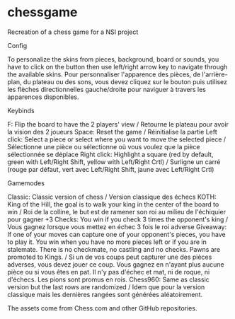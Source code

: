 # chessgame
Recreation of a chess game for a NSI project

Config

To personalize the skins from pieces, background, board or sounds, you have to click on the button then use left/right arrow key to navigate through the available skins.
Pour personnaliser l'apparence des pièces, de l'arrière-plan, du plateau ou des sons, vous devez cliquez sur le bouton puis utilisez les flèches directionnelles gauche/droite pour naviguer à travers les apparences disponibles.

Keybinds

F: Flip the board to have the 2 players' view / Retourne le plateau pour avoir la vision des 2 joueurs
Space: Reset the game / Réinitialise la partie
Left click: Select a piece or select where you want to move the selected piece / Sélectionne une pièce ou sélectionne où vous voulez que la pièce sélectionnée se déplace
Right click: Highlight a square (red by default, green with Left/Right Shift, yellow with Left/Right Crtl) / Surligne un carré (rouge par défaut, vert avec Left/Right Shift, jaune avec Left/Right Crtl)

Gamemodes

Classic: Classic version of chess / Version classique des échecs
KOTH: King of the Hill, the goal is to walk your king in the center of the board to win / Roi de la colline, le but est de ramener son roi au milieu de l'échiquier pour gagner
+3 Checks: You win if you check 3 times the opponent's king / Vous gagnez lorsque vous mettez en échec 3 fois le roi adverse
Giveaway: If one of your moves can capture one of your opponent's pieces, you have to play it. You win when you have no more pieces left or if you are in stalemate. There is no checkmate, no castling and no checks. Pawns are promoted to Kings. / Si un de vos coups peut capturer une des pièces adverses, vous devez jouer ce coup. Vous gagnez en n'ayant plus aucune pièce ou si vous êtes en pat. Il n'y pas d'échec et mat, ni de roque, ni d'échecs. Les pions sont promus en rois.
Chess960: Same as classic version but the last rows are randomized / Idem que pour la version classique mais les dernières rangées sont générées aléatoirement.

The assets come from Chess.com and other GitHub repositories.
